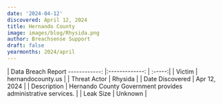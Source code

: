 ```yaml
---
date: '2024-04-12'
discovered: April 12, 2024
title: Hernando County
image: images/blog/Rhysida.png
author: Breachsense Support
draft: false
yearmonths: 2024/april
---
```



| Data Breach Report
------------:     |:-------------:    | :-----:|
| Victim      | hernandocounty.us      | 
| Threat Actor      | Rhysida      | 
| Date Discovered      | Apr 12, 2024      | 
| Description      | Hernando County Government provides administrative services.      | 
| Leak Size      | Unknown      | 

